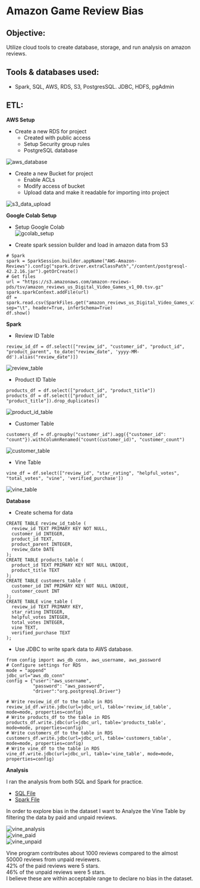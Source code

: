 # Amazon Game Review Bias

## Objective: 
Utilize cloud tools to create database, storage, and run analysis on amazon reviews.

## Tools & databases used:
- Spark, SQL, AWS, RDS, S3, PostgresSQL. JDBC, HDFS, pgAdmin

## ETL:

**AWS Setup**
- Create a new RDS for project
  - Created with public access
  - Setup Security group rules
  - PostgreSQL database

![aws_database](/Resources/Images/aws_database.jpg)

- Create a new Bucket for project
  - Enable ACLs
  - Modify access of bucket
  - Upload data and make it readable for importing into project
  
![s3_data_upload](/Resources/Images/s3_data_upload.jpg)

**Google Colab Setup**

- Setup Google Colab  
![gcolab_setup](/Resources/Images/gcolab_setup.jpg)

- Create spark session builder and load in amazon data from S3  
```
# Spark
spark = SparkSession.builder.appName("AWS-Amazon-Reviews").config("spark.driver.extraClassPath","/content/postgresql-42.2.16.jar").getOrCreate()
# Get files
url = "https://s3.amazonaws.com/amazon-reviews-pds/tsv/amazon_reviews_us_Digital_Video_Games_v1_00.tsv.gz"
spark.sparkContext.addFile(url)
df = spark.read.csv(SparkFiles.get("amazon_reviews_us_Digital_Video_Games_v1_00.tsv.gz"), sep="\t", header=True, inferSchema=True)
df.show()
```
**Spark**

- Review ID Table  
```
review_id_df = df.select(["review_id", "customer_id", "product_id", "product_parent", to_date("review_date", 'yyyy-MM-dd').alias("review_date")])
```
![review_table](/Resources/Images/review_id_table.jpg)

- Product ID Table  
```
products_df = df.select(["product_id", "product_title"])
products_df = df.select(["product_id", "product_title"]).drop_duplicates()
```
![product_id_table](/Resources/Images/product_id_table.jpg)

- Customer Table  
```
customers_df = df.groupby("customer_id").agg({"customer_id": "count"}).withColumnRenamed("count(customer_id)", "customer_count")
```
![customer_table](/Resources/Images/customer_table.jpg)

- Vine Table  
```
vine_df = df.select(["review_id", "star_rating", "helpful_votes", "total_votes", "vine", 'verified_purchase'])
```
![vine_table](/Resources/Images/vine_table.jpg)

**Database**

- Create schema for data  
```
CREATE TABLE review_id_table (
  review_id TEXT PRIMARY KEY NOT NULL,
  customer_id INTEGER,
  product_id TEXT,
  product_parent INTEGER,
  review_date DATE
);
CREATE TABLE products_table (
  product_id TEXT PRIMARY KEY NOT NULL UNIQUE,
  product_title TEXT
);
CREATE TABLE customers_table (
  customer_id INT PRIMARY KEY NOT NULL UNIQUE,
  customer_count INT
);
CREATE TABLE vine_table (
  review_id TEXT PRIMARY KEY,
  star_rating INTEGER,
  helpful_votes INTEGER,
  total_votes INTEGER,
  vine TEXT,
  verified_purchase TEXT
);
```

- Use JDBC to write spark data to AWS database.  
```
from config import aws_db_conn, aws_username, aws_password
# Configure settings for RDS
mode = "append"
jdbc_url="aws_db_conn"
config = {"user":"aws_username", 
          "password": "aws_password", 
          "driver":"org.postgresql.Driver"}
```
```
# Write review_id_df to the table in RDS
review_id_df.write.jdbc(url=jdbc_url, table='review_id_table', mode=mode, properties=config)
# Write products_df to the table in RDS
products_df.write.jdbc(url=jdbc_url, table='products_table', mode=mode, properties=config)
# Write customers_df to the table in RDS
customers_df.write.jdbc(url=jdbc_url, table='customers_table', mode=mode, properties=config)
# Write vine_df to the table in RDS
vine_df.write.jdbc(url=jdbc_url, table='vine_table', mode=mode, properties=config)
```

**Analysis**

I ran the analysis from both SQL and Spark for practice.
- [SQL File](https://github.com/Ryndine/aws_game_review_analysis/blob/main/sql_amazon_review_analysis.sql)
- [Spark File](https://github.com/Ryndine/aws_game_review_analysis/blob/main/spark_aws_amazon_review_analysis.ipynb)

In order to explore bias in the dataset I want to Analyze the Vine Table by filtering the data by paid and unpaid reviews.

![vine_analysis](/Resources/Images/vine_analysis.jpg)  
![vine_paid](/Resources/Images/vine_paid.jpg)  
![vine_unpaid](/Resources/Images/vine_unpaid.jpg)  

Vine program contributes about 1000 reviews compared to the almost 50000 reviews from unpaid reviewers.  
42% of the paid reviews were 5 stars.  
46% of the unpaid reviews were 5 stars.  
I believe these are within acceptable range to declare no bias in the dataset.
